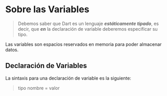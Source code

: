 # Sobre las Variables

>Debemos saber que Dart es un lenguaje ***estáticamente tipado***, es decir, que ***en*** la declaración de variable deberemos especificar su tipo.

Las variables son espacios reservados en memoria para poder almacenar datos.

## Declaración de Variables
La sintaxis para una declaración de variable es la siguiente:

>tipo nombre = valor
